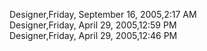 ﻿Designer,Friday, September 16, 2005,2:17 AM  Designer,Friday, April 29, 2005,12:59 PM  Designer,Friday, April 29, 2005,12:46 PM
